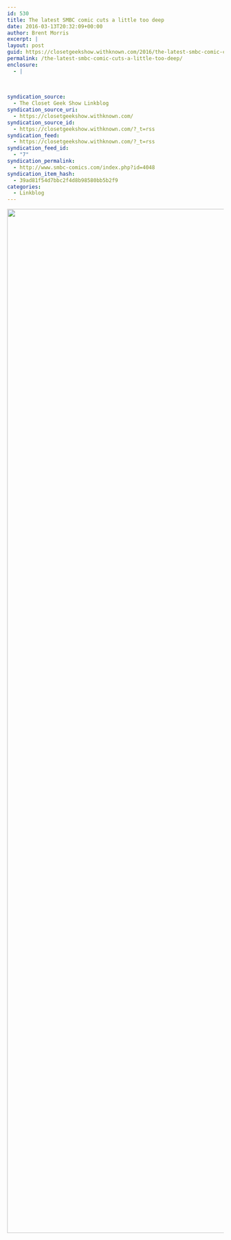 ```yaml
---
id: 530
title: The latest SMBC comic cuts a little too deep
date: 2016-03-13T20:32:09+00:00
author: Brent Morris
excerpt: |
layout: post
guid: https://closetgeekshow.withknown.com/2016/the-latest-smbc-comic-cuts-a-little-too-deep
permalink: /the-latest-smbc-comic-cuts-a-little-too-deep/
enclosure:
  - |
    
    
    
syndication_source:
  - The Closet Geek Show Linkblog
syndication_source_uri:
  - https://closetgeekshow.withknown.com/
syndication_source_id:
  - https://closetgeekshow.withknown.com/?_t=rss
syndication_feed:
  - https://closetgeekshow.withknown.com/?_t=rss
syndication_feed_id:
  - "7"
syndication_permalink:
  - http://www.smbc-comics.com/index.php?id=4048
syndication_item_hash:
  - 39ad81f54d7bbc2f4d8b98580bb5b2f9
categories:
  - Linkblog
---
```

<div class="known-bookmark">
  <p>
    <img src="http://i.imgur.com/KHwysAv.png" alt="" width="684" height="2376" />
  </p>
</div>